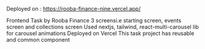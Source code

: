 Deployed on : https://rooba-finance-nine.vercel.app/

Frontend Task by Rooba Finance
3 screensi.e starting screen, events screen and collections screen
Used nextjs, tailwind, react-multi-carousel lib for carousel animations
Deployed on Vercel
This task project has reusable and common component
